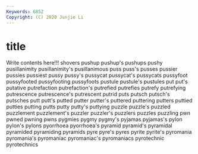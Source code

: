 ```yaml
---
Keywords: 6852
Copyright: (C) 2020 Junjie Li
---
```


# title

Write contents here!!!
shovers 
pushup 
pushup's 
pushups 
pushy 
pusillanimity 
pusillanimity's 
pusillanimous 
puss 
puss's
pusses 
pussier 
pussies 
pussiest 
pussy 
pussy's 
pussycat 
pussycat's 
pussycats 
pussyfoot
pussyfooted 
pussyfooting 
pussyfoots 
pustule 
pustule's 
pustules 
put 
put's 
putative 
putrefaction
putrefaction's 
putrefied 
putrefies 
putrefy 
putrefying 
putrescence 
putrescence's 
putrescent 
putrid 
puts
putsch 
putsch's 
putsches 
putt 
putt's 
putted 
putter 
putter's 
puttered 
puttering
putters 
puttied 
putties 
putting 
putts 
putty 
putty's 
puttying 
puzzle 
puzzle's
puzzled 
puzzlement 
puzzlement's 
puzzler 
puzzler's 
puzzlers 
puzzles 
puzzling 
pwn 
pwned
pwning 
pwns 
pygmies 
pygmy 
pygmy's 
pyjamas 
pyjamas's 
pylon 
pylon's 
pylons
pyorrhoea 
pyorrhoea's 
pyramid 
pyramid's 
pyramidal 
pyramided 
pyramiding 
pyramids 
pyre 
pyre's
pyres 
pyrite 
pyrite's 
pyromania 
pyromania's 
pyromaniac 
pyromaniac's 
pyromaniacs 
pyrotechnic 
pyrotechnics
